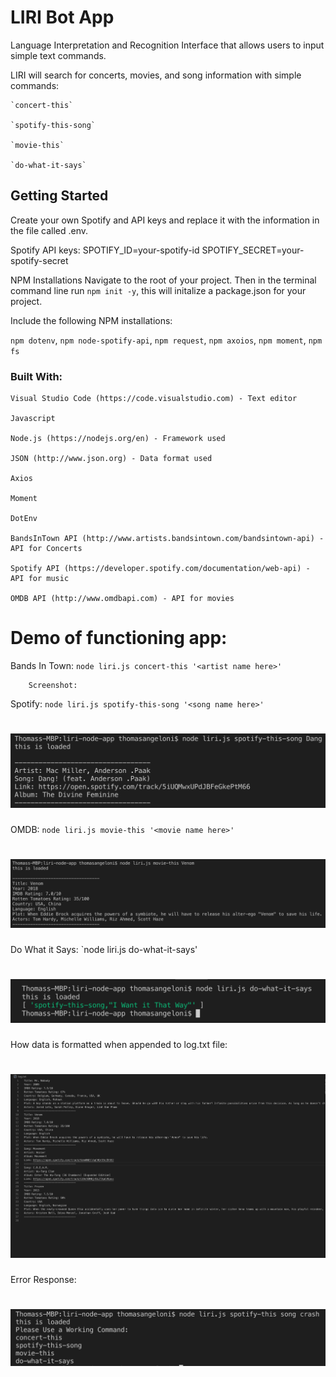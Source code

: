 # LIRI Bot App

Language Interpretation and Recognition Interface that allows users to input simple text commands.

LIRI will search for concerts, movies, and song information with simple commands:

    `concert-this`

    `spotify-this-song`

    `movie-this`

    `do-what-it-says`
    
    
## Getting Started
Create your own Spotify and API keys and replace it with the information in the file called .env.

Spotify API keys:
SPOTIFY_ID=your-spotify-id 
SPOTIFY_SECRET=your-spotify-secret

NPM Installations
Navigate to the root of your project. Then in the terminal command line run `npm init -y`, this will initalize a package.json for your project.

Include the following NPM installations:

`npm dotenv`, `npm node-spotify-api`, `npm request`, `npm axoios`, `npm moment`, `npm fs`

### Built With:

    Visual Studio Code (https://code.visualstudio.com) - Text editor
    
    Javascript
    
    Node.js (https://nodejs.org/en) - Framework used
    
    JSON (http://www.json.org) - Data format used
    
    Axios
    
    Moment
    
    DotEnv
    
    BandsInTown API (http://www.artists.bandsintown.com/bandsintown-api) - API for Concerts
    
    Spotify API (https://developer.spotify.com/documentation/web-api) - API for music
    
    OMDB API (http://www.omdbapi.com) - API for movies

# Demo of functioning app:

   Bands In Town: `node liri.js concert-this '<artist name here>'`
   
        Screenshot:

   
   Spotify: `node liri.js spotify-this-song '<song name here>'`
        
 # ![Spotify](https://github.com/TJANGEL/liri-node-app/blob/master/images/Spotify-interact-Screenshot.png)
   
   OMDB: `node liri.js movie-this '<movie name here>'`
        
 # ![OMDB](https://github.com/TJANGEL/liri-node-app/blob/master/images/OMDB-interact-Screenshot.png)

   Do What it Says: `node liri.js do-what-it-says'
        
 # ![](images/do-what-it-says-screenshot.png)

   How data is formatted when appended to log.txt file:
        
 # ![log.txt](https://github.com/TJANGEL/liri-node-app/blob/master/images/log.txt-screenshot.png)

   Error Response:
  
 # ![Error Response](https://github.com/TJANGEL/liri-node-app/blob/master/images/Error-response-Screenshot.png)

   
